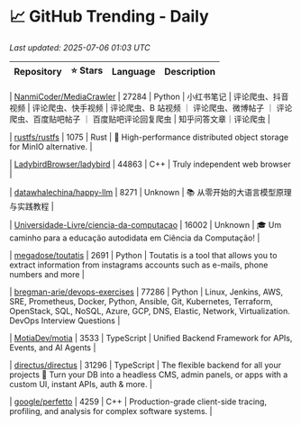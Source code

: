 # 📈 GitHub Trending - Daily

_Last updated: 2025-07-06 01:03 UTC_

| Repository | ⭐ Stars | Language | Description |
|------------|--------:|----------|-------------|

| [NanmiCoder/MediaCrawler](https://github.com/NanmiCoder/MediaCrawler) | 27284 | Python | 小红书笔记 | 评论爬虫、抖音视频 | 评论爬虫、快手视频 | 评论爬虫、B 站视频 ｜ 评论爬虫、微博帖子 ｜ 评论爬虫、百度贴吧帖子 ｜ 百度贴吧评论回复爬虫 | 知乎问答文章｜评论爬虫 |

| [rustfs/rustfs](https://github.com/rustfs/rustfs) | 1075 | Rust | 🚀 High-performance distributed object storage for MinIO alternative. |

| [LadybirdBrowser/ladybird](https://github.com/LadybirdBrowser/ladybird) | 44863 | C++ | Truly independent web browser |

| [datawhalechina/happy-llm](https://github.com/datawhalechina/happy-llm) | 8271 | Unknown | 📚 从零开始的大语言模型原理与实践教程 |

| [Universidade-Livre/ciencia-da-computacao](https://github.com/Universidade-Livre/ciencia-da-computacao) | 16002 | Unknown | 🎓 Um caminho para a educação autodidata em Ciência da Computação! |

| [megadose/toutatis](https://github.com/megadose/toutatis) | 2691 | Python | Toutatis is a tool that allows you to extract information from instagrams accounts such as e-mails, phone numbers and more |

| [bregman-arie/devops-exercises](https://github.com/bregman-arie/devops-exercises) | 77286 | Python | Linux, Jenkins, AWS, SRE, Prometheus, Docker, Python, Ansible, Git, Kubernetes, Terraform, OpenStack, SQL, NoSQL, Azure, GCP, DNS, Elastic, Network, Virtualization. DevOps Interview Questions |

| [MotiaDev/motia](https://github.com/MotiaDev/motia) | 3533 | TypeScript | Unified Backend Framework for APIs, Events, and AI Agents |

| [directus/directus](https://github.com/directus/directus) | 31296 | TypeScript | The flexible backend for all your projects 🐰 Turn your DB into a headless CMS, admin panels, or apps with a custom UI, instant APIs, auth & more. |

| [google/perfetto](https://github.com/google/perfetto) | 4259 | C++ | Production-grade client-side tracing, profiling, and analysis for complex software systems. |
